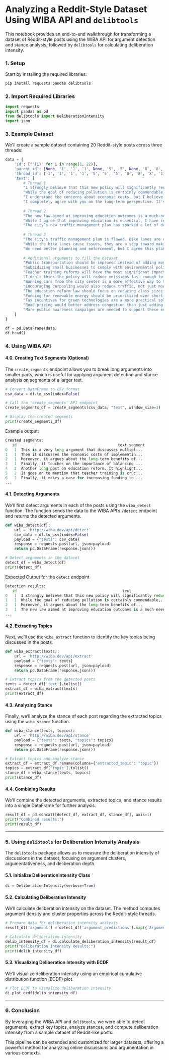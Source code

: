 # **Analyzing a Reddit-Style Dataset Using WIBA API and `delibtools`**

This notebook provides an end-to-end walkthrough for transforming a dataset of Reddit-style posts using the WIBA API for argument detection and stance analysis, followed by `delibtools` for calculating deliberation intensity.

### **1. Setup**

Start by installing the required libraries:

```bash
pip install requests pandas delibtools
```

### **2. Import Required Libraries**

```python
import requests
import pandas as pd
from delibtools import DeliberationIntensity
import json
```

### **3. Example Dataset**

We'll create a sample dataset containing 20 Reddit-style posts across three threads:

```python
data = {
    'id': [f'{i}' for i in range(1, 22)],
    'parent_id': [None, '1', '1', '1', None, '5', '5', None, '8', '8', None, '11', '11', None, '14', '14', None, '17', '17', '17', '20'],
    'thread_id': ['1', '1', '1', '1', '5', '5', '5', '8', '8', '8', '11', '11', '11', '14', '14', '14', '17', '17', '17', '17', '17'],
    'text': [
        # Thread 1
        "I strongly believe that this new policy will significantly reduce pollution in urban areas. Not only does it introduce more stringent regulations on industrial emissions, but it also promotes the adoption of green technologies in both public and private sectors. This is critical, as urban centers have long struggled with poor air quality due to vehicular and industrial emissions. By setting higher standards for emissions and offering incentives for green initiatives, the policy provides a comprehensive solution. It's not just about cutting emissions but also about fostering innovation in green tech. Additionally, the policy includes a long-term roadmap for monitoring and ensuring compliance, which is essential for its success over the coming decades.",
        "While the goal of reducing pollution is certainly commendable, I'm concerned that this policy might have unintended economic consequences. The costs associated with implementing these new regulations could be enormous, particularly for smaller businesses that may struggle to meet the new standards. In the short term, this could lead to increased costs for consumers, as businesses pass on the extra expenses. Moreover, there's a risk that some industries may relocate to regions with less stringent regulations, which would not only harm the local economy but also fail to achieve the policy's primary environmental goals. I'm also skeptical about the timeline for seeing meaningful improvements in air quality, given how complex and entrenched the problem is.",
        "I understand the concerns about economic costs, but I believe the long-term benefits far outweigh the short-term challenges. In the case of small businesses, the policy has provisions for subsidies and grants to help them transition to greener technologies. Moreover, we've seen from other case studies, such as the transition to renewable energy in certain parts of Europe, that once these systems are in place, they lead to cost savings and economic growth. Industries might indeed face challenges initially, but as green technologies become more widespread and affordable, the overall cost of compliance will decrease. I think it's important to focus on the bigger picture — cleaner air, improved public health, and long-term sustainability.",
        "I completely agree with you on the long-term perspective. It's easy to get caught up in the short-term costs, but we have to consider the health impacts of doing nothing. Chronic respiratory diseases, higher healthcare costs, and loss of productivity are all associated with high pollution levels, particularly in urban areas. This policy could lead to significant reductions in these health costs over time. Furthermore, investing in green technologies now could give our economy a competitive edge in the future global market, where sustainability is becoming an increasingly important factor. The policy isn’t perfect, but it’s a strong step in the right direction, provided the government stays committed to supporting industries during the transition."
        
        # Thread 2
        "The new law aimed at improving education outcomes is a much-needed reform in our current system. By allocating more resources to underfunded schools and creating more rigorous academic standards, this law could help bridge the gap between high-performing and low-performing schools. What stands out to me is the emphasis on teacher training, which has been neglected for too long. Teachers play a pivotal role in shaping students’ futures, and improving the quality of teacher training could have a ripple effect on student outcomes. Furthermore, the law includes mechanisms for regularly reviewing and updating curricula to ensure they remain relevant in a rapidly changing world. However, I am curious about how this law will affect existing schools that are already meeting high standards."
        "While I agree that improving education is essential, I have reservations about how effective this law will be in practice. One of my main concerns is the focus on standardized testing, which this law still emphasizes. In my opinion, standardized tests often fail to capture the full range of student abilities and can place undue stress on both students and teachers. Moreover, the additional resources provided to underperforming schools are welcomed, but I fear they may not be enough to make a real difference. We've seen similar policies in the past where funding was promised but either failed to materialize or was insufficient to tackle the systemic issues plaguing these schools. Additionally, I wonder if there's enough flexibility in this law to allow schools to innovate and adopt new teaching methods tailored to their students' needs."
        "The city’s new traffic management plan has sparked a lot of debate, and for good reason. While I appreciate the intent behind it — reducing congestion, improving safety for pedestrians and cyclists, and lowering carbon emissions — I feel that it doesn’t fully address the city’s unique challenges. The addition of bike lanes is certainly a positive step, but the way they’re being implemented seems rushed and poorly planned. In some areas, bike lanes have replaced entire car lanes, leading to even more congestion during peak hours. There’s also the issue of enforcement. Without proper monitoring, cars often park illegally in bike lanes, defeating their purpose entirely. The plan could have been more effective if it focused more on public transportation and less on restricting car usage."
        
        # Thread 3
        "The city's traffic management plan is flawed. Bike lanes are causing more congestion.",
        "While the bike lanes cause issues, they are a step toward making the city more bike-friendly.",
        "We need better planning and enforcement, but I agree this plan is a step in the right direction.",
        
        # Additional arguments to fill the dataset
        "Public transportation should be improved instead of adding more bike lanes.",
        "Subsidizing small businesses to comply with environmental policies is essential.",
        "Teacher training reforms will have the most significant impact on education.",
        "I don’t think the policy will reduce emissions fast enough to meet climate goals.",
        "Banning cars from the city center is a more effective way to tackle congestion.",
        "Encouraging carpooling would also reduce traffic, not just more bike lanes.",
        "The education reform law should focus on reducing class sizes as well.",
        "Funding for renewable energy should be prioritized over short-term economic costs.",
        "Tax incentives for green technologies are a more practical solution.",
        "Road pricing would better address congestion than just adding bike lanes.",
        "More public awareness campaigns are needed to support these environmental policies."
    ]
}

df = pd.DataFrame(data)
df.head()

```

### **4. Using WIBA API**

#### **4.0. Creating Text Segments** (Optional)
The `create_segments` endpoint allows you to break long arguments into smaller parts, which is useful for applying argument detection and stance analysis on segments of a larger text.
```python
# Convert DataFrame to CSV format
csv_data = df.to_csv(index=False)

# Call the 'create_segments' API endpoint
create_segments_df = create_segments(csv_data, "text", window_size=3)

# Display the created segments
print(create_segments_df)
```

Example output:
```python
Created segments:
   id                                             text_segment
0   1  This is a very long argument that discusses multipl...
1   1  Then it discusses the economic costs of implementin...
2   1  Moreover, it argues about the long-term benefits of...
3   1  Finally, it touches on the importance of balancing ...
4   2  Another long post on education reform. It highlight...
5   2  It goes on to mention that teacher training is cruc...
6   2  Finally, it makes a case for increasing funding to ...
...
```

#### **4.1. Detecting Arguments**

We’ll first detect arguments in each of the posts using the `wiba_detect` function. The function sends the data to the WIBA API’s `/detect` endpoint and returns the detected arguments.

```python
def wiba_detect(df):
    url = 'http://wiba.dev/api/detect'
    csv_data = df.to_csv(index=False)
    payload = {"texts": csv_data}
    response = requests.post(url, json=payload)
    return pd.DataFrame(response.json())

# Detect arguments in the dataset
detect_df = wiba_detect(df)
print(detect_df)
```
Expected Output for the `detect` endpoint

```python
Detection results:
   id                                               text                                argument_prediction           argument_confidence
0   1  I strongly believe that this new policy will significantly reduce pollution...          Argument                    0.85
1   1  While the goal of reducing pollution is certainly commendable,...                       Argument                    0.75
2   1  Moreover, it argues about the long-term benefits of...                                  Argument                    0.90
3   1  The new law aimed at improving education outcomes is a much-needed ...                  Argument                    0.80
...
```

#### **4.2. Extracting Topics**

Next, we’ll use the `wiba_extract` function to identify the key topics being discussed in the posts.

```python
def wiba_extract(texts):
    url = 'http://wiba.dev/api/extract'
    payload = {"texts": texts}
    response = requests.post(url, json=payload)
    return pd.DataFrame(response.json())

# Extract topics from the detected posts
texts = detect_df['text'].tolist()
extract_df = wiba_extract(texts)
print(extract_df)
```

#### **4.3. Analyzing Stance**

Finally, we’ll analyze the stance of each post regarding the extracted topics using the `wiba_stance` function.

```python
def wiba_stance(texts, topics):
    url = 'http://wiba.dev/api/stance'
    payload = {"texts": texts, "topics": topics}
    response = requests.post(url, json=payload)
    return pd.DataFrame(response.json())

# Extract topics and analyze stance
extract_df = extract_df.rename(columns={"extracted_topic": "topic"})
topics = extract_df['topic'].tolist()
stance_df = wiba_stance(texts, topics)
print(stance_df)
```

#### **4.4. Combining Results**

We’ll combine the detected arguments, extracted topics, and stance results into a single DataFrame for further analysis.

```python
result_df = pd.concat([detect_df, extract_df, stance_df], axis=1)
print("Combined results:")
print(result_df)
```

---

### **5. Using `delibtools` for Deliberation Intensity Analysis**

The `delibtools` package allows us to measure the deliberation intensity of discussions in the dataset, focusing on argument clusters, argumentativeness, and deliberation depth.

#### **5.1. Initialize DeliberationIntensity Class**

```python
di = DeliberationIntensity(verbose=True)
```

#### **5.2. Calculating Deliberation Intensity**

We’ll calculate deliberation intensity on the dataset. The method computes argument density and cluster properties across the Reddit-style threads.

```python
# Prepare data for deliberation intensity analysis
result_df['argument'] = detect_df['argument_predictions'].map({'Argument': 1, 'NoArgument': 0})

# Calculate deliberation intensity
delib_intensity_df = di.calculate_deliberation_intensity(result_df)
print("Deliberation Intensity Results:")
print(delib_intensity_df)
```

#### **5.3. Visualizing Deliberation Intensity with ECDF**

We’ll visualize deliberation intensity using an empirical cumulative distribution function (ECDF) plot.

```python
# Plot ECDF to visualize deliberation intensity
di.plot_ecdf(delib_intensity_df)
```

---

### **6. Conclusion**

By leveraging the WIBA API and `delibtools`, we were able to detect arguments, extract key topics, analyze stances, and compute deliberation intensity from a sample dataset of Reddit-like posts.

This pipeline can be extended and customized for larger datasets, offering a powerful method for analyzing online discussions and argumentation in various contexts.
